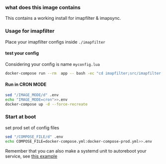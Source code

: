 ### what does this image contains
This contains a working install for imapfilter & imapsync.

### Usage for imapfilter

Place your imapfilter configs inside ``./imapfilter``

#### test your config
Considering your config is name ``myconfig.lua``

```sh
docker-compose run --rm  app -- bash -ec "cd imapfilter;src/imapfilter -c configs/myconfig.lua"
```
#### Run in CRON MODE
```sh
sed "/IMAGE_MODE/d" .env
echo "IMAGE_MODE=cron">>.env
docker-compose up -d --force-recreate
```

### Start at boot
set prod set of config files

```sh
sed "/COMPOSE_FILE/d" .env
echo COMPOSE_FILE=docker-compose.yml:docker-compose-prod.yml>>.env
```

Remember that you can also make a systemd unit to autoreboot your service, see [this example](./sys/imaptools.service)
